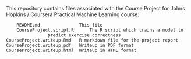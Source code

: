 
This repository contains files associated with the Course Project for
Johns Hopkins / Coursera Practical Machine Learning course:

    	README.md          		This file
    	CourseProject.script.R		The R script which trains a model to
					predict exercise correctness
	CourseProject.writeup.Rmd	R markdown file for the project report
	CourseProject.writeup.pdf	Writeup in PDF format
	CourseProject.writeup.html	Writeup in HTML format
